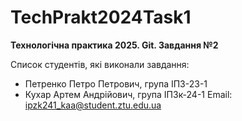 # TechPrakt2024Task1
**Технологічна практика 2025. Git. Завдання №2**

Список студентів, які виконали завдання:
* Петренко Петро Петрович, група ІПЗ-23-1
* Кухар Артем Андрійович, група ІПЗк-24-1 Email: ipzk241_kaa@student.ztu.edu.ua
